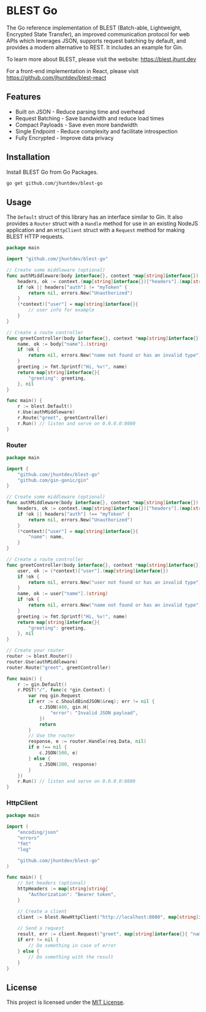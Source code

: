# BLEST Go

The Go reference implementation of BLEST (Batch-able, Lightweight, Encrypted State Transfer), an improved communication protocol for web APIs which leverages JSON, supports request batching by default, and provides a modern alternative to REST. It includes an example for Gin.

To learn more about BLEST, please visit the website: https://blest.jhunt.dev

For a front-end implementation in React, please visit https://github.com/jhuntdev/blest-react

## Features

- Built on JSON - Reduce parsing time and overhead
- Request Batching - Save bandwidth and reduce load times
- Compact Payloads - Save even more bandwidth
- Single Endpoint - Reduce complexity and facilitate introspection
- Fully Encrypted - Improve data privacy

## Installation

Install BLEST Go from Go Packages.

```bash
go get github.com/jhuntdev/blest-go
```

## Usage

The `Default` struct of this library has an interface similar to Gin. It also provides a `Router` struct with a `Handle` method for use in an existing NodeJS application and an `HttpClient` struct with a `Request` method for making BLEST HTTP requests.

```go
package main

import "github.com/jhuntdev/blest-go"

// Create some middleware (optional)
func authMiddleware(body interface{}, context *map[string]interface{}) {
	headers, ok := context.(map[string]interface{})["headers"].(map[string]interface{})
	if !ok || headers["auth"] != "myToken" {
		return nil, errors.New("Unauthorized")
	}
	(*context)["user"] = map[string]interface{}{
		// user info for example
	}
}

// Create a route controller
func greetController(body interface{}, context *map[string]interface{}) (interface{}, error) {
	name, ok := body["name"].(string)
	if !ok {
		return nil, errors.New("name not found or has an invalid type")
	}
	greeting := fmt.Sprintf("Hi, %v!", name)
	return map[string]interface{}{
		"greeting": greeting,
	}, nil
}

func main() {
	r := blest.Default()
	r.Use(authMiddleware)
	r.Route("greet", greetController)
	r.Run() // listen and serve on 0.0.0.0:8080
}
```

### Router

```go
package main

import {
	"github.com/jhuntdev/blest-go"
	"github.com/gin-gonic/gin"
}

// Create some middleware (optional)
func authMiddleware(body interface{}, context *map[string]interface{}) {
	headers, ok := context.(map[string]interface{})["headers"].(map[string]interface{})
	if !ok || headers["auth"] !== "myToken" {
		return nil, errors.New("Unauthorized")
	}
	(*context)["user"] = map[string]interface{}{
		"name": name,
	}
}

// Create a route controller
func greetController(body interface{}, context *map[string]interface{}) (interface{}, error) {
	user, ok := (*context)["user"].(map[string]interface{})
	if !ok {
		return nil, errors.New("user not found or has an invalid type")
	}
	name, ok := user["name"].(string)
	if !ok {
		return nil, errors.New("name not found or has an invalid type")
	}
	greeting := fmt.Sprintf("Hi, %v!", name)
	return map[string]interface{}{
		"greeting": greeting,
	}, nil
}

// Create your router
router := blest.Router()
router.Use(authMiddleware)
router.Route("greet", greetController)

func main() {
	r := gin.Default()
	r.POST("/", func(c *gin.Context) {
		var req gin.Request
		if err := c.ShouldBindJSON(&req); err != nil {
			c.JSON(400, gin.H{
				"error": "Invalid JSON payload",
			})
			return
		}
		// Use the router
		response, e := router.Handle(req.Data, nil)
		if e !== nil {
			c.JSON(500, e)
		} else {
			c.JSON(200, response)
		}
	})
	r.Run() // listen and serve on 0.0.0.0:8080
}
```

### HttpClient

```go
package main

import (
	"encoding/json"
	"errors"
	"fmt"
	"log"

	"github.com/jhuntdev/blest-go"
)

func main() {
	// Set headers (optional)
	httpHeaders := map[string]string{
		"Authorization": "Bearer token",
	}

	// Create a client
	client := blest.NewHttpClient("http://localhost:8080", map[string]interface{}{"httpHeaders": httpHeaders})
	
	// Send a request
	result, err := client.Request("greet", map[string]interface{}{ "name": "Steve" }, map[string]interface{}{"auth": "myToken"})
	if err != nil {
		// Do something in case of error
	} else {
		// Do something with the result
	}
}
```

## License

This project is licensed under the [MIT License](LICENSE).